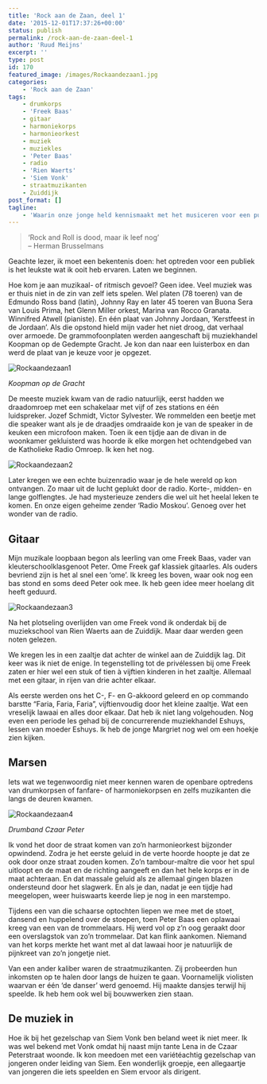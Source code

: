 ```yaml
---
title: 'Rock aan de Zaan, deel 1'
date: '2015-12-01T17:37:26+00:00'
status: publish
permalink: /rock-aan-de-zaan-deel-1
author: 'Ruud Meijns'
excerpt: ''
type: post
id: 170
featured_image: /images/Rockaandezaan1.jpg
categories:
    - 'Rock aan de Zaan'
tags:
    - drumkorps
    - 'Freek Baas'
    - gitaar
    - harmoniekorps
    - harmonieorkest
    - muziek
    - muziekles
    - 'Peter Baas'
    - radio
    - 'Rien Waerts'
    - 'Siem Vonk'
    - straatmuzikanten
    - Zuiddijk
post_format: []
tagline:
    - 'Waarin onze jonge held kennismaakt met het musiceren voor een publiek.'
---
```

> ‘Rock and Roll is dood, maar ik leef nog’  
> – Herman Brusselmans

Geachte lezer, ik moet een bekentenis doen: het optreden voor een publiek is het leukste wat ik ooit heb ervaren. Laten we beginnen.

Hoe kom je aan muzikaal- of ritmisch gevoel? Geen idee. Veel muziek was er thuis niet in de zin van zelf iets spelen. Wel platen (78 toeren) van de Edmundo Ross band (latin), Johnny Ray en later 45 toeren van Buona Sera van Louis Prima, het Glenn Miller orkest, Marina van Rocco Granata. Winnifred Atwell (pianiste). En één plaat van Johnny Jordaan, ‘Kerstfeest in de Jordaan’. Als die opstond hield mijn vader het niet droog, dat verhaal over armoede. De grammofoonplaten werden aangeschaft bij muziekhandel Koopman op de Gedempte Gracht. Je kon dan naar een luisterbox en dan werd de plaat van je keuze voor je opgezet.

![Rockaandezaan1](/images/Rockaandezaan1.jpg)

*Koopman op de Gracht*

De meeste muziek kwam van de radio natuurlijk, eerst hadden we draadomroep met een schakelaar met vijf of zes stations en één luidspreker. Jozef Schmidt, Victor Sylvester. We rommelden een beetje met die speaker want als je de draadjes omdraaide kon je van de speaker in de keuken een microfoon maken. Toen ik een tijdje aan de divan in de woonkamer gekluisterd was hoorde ik elke morgen het ochtendgebed van de Katholieke Radio Omroep. Ik ken het nog.

![Rockaandezaan2](/images/Rockaandezaan2.png)

Later kregen we een echte buizenradio waar je de hele wereld op kon ontvangen. Zo maar uit de lucht geplukt door de radio. Korte-, midden- en lange golflengtes. Je had mysterieuze zenders die wel uit het heelal leken te komen. En onze eigen geheime zender ‘Radio Moskou’. Genoeg over het wonder van de radio.

## Gitaar

Mijn muzikale loopbaan begon als leerling van ome Freek Baas, vader van kleuterschoolklasgenoot Peter. Ome Freek gaf klassiek gitaarles. Als ouders bevriend zijn is het al snel een ‘ome’. Ik kreeg les boven, waar ook nog een bas stond en soms deed Peter ook mee. Ik heb geen idee meer hoelang dit heeft geduurd.

![Rockaandezaan3](/images/Rockaandezaan3.jpg)

Na het plotseling overlijden van ome Freek vond ik onderdak bij de muziekschool van Rien Waerts aan de Zuiddijk. Maar daar werden geen noten gelezen.

We kregen les in een zaaltje dat achter de winkel aan de Zuiddijk lag. Dit keer was ik niet de enige. In tegenstelling tot de privélessen bij ome Freek zaten er hier wel een stuk of tien à vijftien kinderen in het zaaltje. Allemaal met een gitaar, in rijen van drie achter elkaar.

Als eerste werden ons het C-, F- en G-akkoord geleerd en op commando barstte “Faria, Faria, Faria”, vijftienvoudig door het kleine zaaltje. Wat een vreselijk lawaai en alles door elkaar. Dat heb ik niet lang volgehouden. Nog even een periode les gehad bij de concurrerende muziekhandel Eshuys, lessen van moeder Eshuys. Ik heb de jonge Margriet nog wel om een hoekje zien kijken.

## Marsen

Iets wat we tegenwoordig niet meer kennen waren de openbare optredens van drumkorpsen of fanfare- of harmoniekorpsen en zelfs muzikanten die langs de deuren kwamen.

![Rockaandezaan4](/images/Rockaandezaan4.jpg)

*Drumband Czaar Peter*

Ik vond het door de straat komen van zo’n harmonieorkest bijzonder opwindend. Zodra je het eerste geluid in de verte hoorde hoopte je dat ze ook door onze straat zouden komen. Zo’n tambour-maître die voor het spul uitloopt en de maat en de richting aangeeft en dan het hele korps er in de maat achteraan. En dat massale geluid als ze allemaal gingen blazen ondersteund door het slagwerk. En als je dan, nadat je een tijdje had meegelopen, weer huiswaarts keerde liep je nog in een marstempo.

Tijdens een van die schaarse optochten liepen we mee met de stoet, dansend en huppelend over de stoepen, toen Peter Baas een oplawaai kreeg van een van de trommelaars. Hij werd vol op z’n oog geraakt door een overslagstok van zo’n trommelaar. Dat kan flink aankomen. Niemand van het korps merkte het want met al dat lawaai hoor je natuurlijk de pijnkreet van zo’n jongetje niet.

Van een ander kaliber waren de straatmuzikanten. Zij probeerden hun inkomsten op te halen door langs de huizen te gaan. Voornamelijk violisten waarvan er één ‘de danser’ werd genoemd. Hij maakte dansjes terwijl hij speelde. Ik heb hem ook wel bij bouwwerken zien staan.

## De muziek in

Hoe ik bij het gezelschap van Siem Vonk ben beland weet ik niet meer. Ik was wel bekend met Vonk omdat hij naast mijn tante Lena in de Czaar Peterstraat woonde. Ik kon meedoen met een variétéachtig gezelschap van jongeren onder leiding van Siem. Een wonderlijk groepje, een allegaartje van jongeren die iets speelden en Siem ervoor als dirigent.